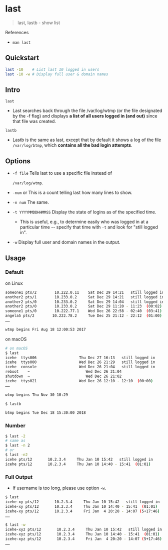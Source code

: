 # last

> last, lastb - show list

References

* `man last`

## Quickstart

```bash
last -10    # List last 10 logged in users
last -10 -w # Display full user & domain names
```

## Intro

`last`

* Last searches back through the file /var/log/wtmp \(or the file designated by the -f flag\) and displays **a list of all users logged in \(and out\)** since that file was created.

`lastb`

* Lastb is the same as last, except that by default it shows a log of the file `/var/log/btmp`, which **contains all the bad login attempts**.

## Options

* `-f file` Tells last to use a specific file instead of

  `/var/log/wtmp`.

* `-num` or This is a count telling last how many lines to show.
* `-n num` The same.
* `-t YYYYMMDDHHMMSS` Display the state of logins as of the specified time.
  * This is useful, e.g., to determine easily who was logged in at a particular time -- specify that time with `-t` and look for "still logged in".
* `-w` Display full user and domain names in the output.

## Usage

### Default

on Linux

```bash
someone1 pts/2        10.222.0.11    Sat Dec 29 14:21   still logged in
another2 pts/1        10.233.0.2     Sat Dec 29 14:21   still logged in
another2 pts/0        10.233.0.2     Sat Dec 29 14:04   still logged in
another2 pts/0        10.233.0.2     Sat Dec 29 11:20 - 11:23  (00:02)
someone1 pts/0        10.222.77.1    Wed Dec 26 22:58 - 02:40  (03:41)
angela5 pts/2        10.222.78.2     Tue Dec 25 21:12 - 22:12  (01:00)
……

wtmp begins Fri Aug 18 12:00:53 2017
```

on macOS

```bash
# on macOS
$ last
icehe  ttys006                   Thu Dec 27 16:13   still logged in
icehe  ttys000                   Wed Dec 26 21:29   still logged in
icehe  console                   Wed Dec 26 21:04   still logged in
reboot    ~                         Wed Dec 26 21:04
shutdown  ~                         Wed Dec 26 21:02
icehe  ttys021                   Wed Dec 26 12:10 - 12:10  (00:00)
……

wtmp begins Thu Nov 30 10:29
```

```bash
$ lastb

btmp begins Tue Dec 18 15:30:00 2018
```

### Number

```bash
$ last -2
# same as
$ last -n 2
# or
$ last -n2
icehe pts/12       10.2.3.4     Thu Jan 10 15:42   still logged in
icehe pts/12       10.2.3.4     Thu Jan 10 14:40 - 15:41  (01:01)
```

### Full Output

* If username is too long, please use option `-w`.

```bash
$ last
icehe-xy pts/12       10.2.3.4     Thu Jan 10 15:42   still logged in
icehe-xy pts/12       10.2.3.4     Thu Jan 10 14:40 - 15:41  (01:01)
icehe-xy pts/12       10.2.3.4     Fri Jan  4 20:20 - 14:07 (5+17:46)
……
```

```bash
$ last -w
icehe-xyz pts/12       10.2.3.4     Thu Jan 10 15:42   still logged in
icehe-xyz pts/12       10.2.3.4     Thu Jan 10 14:40 - 15:41  (01:01)
icehe-xyz pts/12       10.2.3.4     Fri Jan  4 20:20 - 14:07 (5+17:46)
……
```

